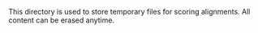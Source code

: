 This directory is used to store temporary files for scoring alignments.
All content can be erased anytime.

